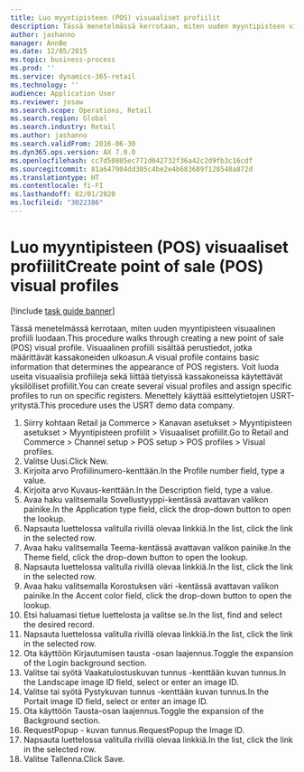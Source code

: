 ```yaml
---
title: Luo myyntipisteen (POS) visuaaliset profiilit
description: Tässä menetelmässä kerrotaan, miten uuden myyntipisteen visuaalinen profiili luodaan.
author: jashanno
manager: AnnBe
ms.date: 12/05/2015
ms.topic: business-process
ms.prod: ''
ms.service: dynamics-365-retail
ms.technology: ''
audience: Application User
ms.reviewer: josaw
ms.search.scope: Operations, Retail
ms.search.region: Global
ms.search.industry: Retail
ms.author: jashanno
ms.search.validFrom: 2016-06-30
ms.dyn365.ops.version: AX 7.0.0
ms.openlocfilehash: cc7d50805ec771d042732f36a42c2d9fb3c16cdf
ms.sourcegitcommit: 81a647904dd305c4be2e4b683689f128548a872d
ms.translationtype: HT
ms.contentlocale: fi-FI
ms.lasthandoff: 02/01/2020
ms.locfileid: "3022386"
---
```

# <a name="create-point-of-sale-pos-visual-profiles"></a><span data-ttu-id="76889-103">Luo myyntipisteen (POS) visuaaliset profiilit</span><span class="sxs-lookup"><span data-stu-id="76889-103">Create point of sale (POS) visual profiles</span></span>

[!include [task guide banner](../includes/task-guide-banner.md)]

<span data-ttu-id="76889-104">Tässä menetelmässä kerrotaan, miten uuden myyntipisteen visuaalinen profiili luodaan.</span><span class="sxs-lookup"><span data-stu-id="76889-104">This procedure walks through creating a new point of sale (POS) visual profile.</span></span> <span data-ttu-id="76889-105">Visuaalinen profiili sisältää perustiedot, jotka määrittävät kassakoneiden ulkoasun.</span><span class="sxs-lookup"><span data-stu-id="76889-105">A visual profile contains basic information that determines the appearance of POS registers.</span></span> <span data-ttu-id="76889-106">Voit luoda useita visuaalisia profiileja sekä liittää tietyissä kassakoneissa käytettävät yksilölliset profiilit.</span><span class="sxs-lookup"><span data-stu-id="76889-106">You can create several visual profiles and assign specific profiles to run on specific registers.</span></span> <span data-ttu-id="76889-107">Menettely käyttää esittelytietojen USRT-yritystä.</span><span class="sxs-lookup"><span data-stu-id="76889-107">This procedure uses the USRT demo data company.</span></span>

1. <span data-ttu-id="76889-108">Siirry kohtaan Retail ja Commerce > Kanavan asetukset > Myyntipisteen asetukset > Myyntipisteen profiilit > Visuaaliset profiilit.</span><span class="sxs-lookup"><span data-stu-id="76889-108">Go to Retail and Commerce > Channel setup > POS setup > POS profiles > Visual profiles.</span></span>
2. <span data-ttu-id="76889-109">Valitse Uusi.</span><span class="sxs-lookup"><span data-stu-id="76889-109">Click New.</span></span>
3. <span data-ttu-id="76889-110">Kirjoita arvo Profiilinumero-kenttään.</span><span class="sxs-lookup"><span data-stu-id="76889-110">In the Profile number field, type a value.</span></span>
4. <span data-ttu-id="76889-111">Kirjoita arvo Kuvaus-kenttään.</span><span class="sxs-lookup"><span data-stu-id="76889-111">In the Description field, type a value.</span></span>
5. <span data-ttu-id="76889-112">Avaa haku valitsemalla Sovellustyyppi-kentässä avattavan valikon painike.</span><span class="sxs-lookup"><span data-stu-id="76889-112">In the Application type field, click the drop-down button to open the lookup.</span></span>
6. <span data-ttu-id="76889-113">Napsauta luettelossa valitulla rivillä olevaa linkkiä.</span><span class="sxs-lookup"><span data-stu-id="76889-113">In the list, click the link in the selected row.</span></span>
7. <span data-ttu-id="76889-114">Avaa haku valitsemalla Teema-kentässä avattavan valikon painike.</span><span class="sxs-lookup"><span data-stu-id="76889-114">In the Theme field, click the drop-down button to open the lookup.</span></span>
8. <span data-ttu-id="76889-115">Napsauta luettelossa valitulla rivillä olevaa linkkiä.</span><span class="sxs-lookup"><span data-stu-id="76889-115">In the list, click the link in the selected row.</span></span>
9. <span data-ttu-id="76889-116">Avaa haku valitsemalla Korostuksen väri -kentässä avattavan valikon painike.</span><span class="sxs-lookup"><span data-stu-id="76889-116">In the Accent color field, click the drop-down button to open the lookup.</span></span>
10. <span data-ttu-id="76889-117">Etsi haluamasi tietue luettelosta ja valitse se.</span><span class="sxs-lookup"><span data-stu-id="76889-117">In the list, find and select the desired record.</span></span>
11. <span data-ttu-id="76889-118">Napsauta luettelossa valitulla rivillä olevaa linkkiä.</span><span class="sxs-lookup"><span data-stu-id="76889-118">In the list, click the link in the selected row.</span></span>
12. <span data-ttu-id="76889-119">Ota käyttöön Kirjautumisen tausta -osan laajennus.</span><span class="sxs-lookup"><span data-stu-id="76889-119">Toggle the expansion of the Login background section.</span></span>
13. <span data-ttu-id="76889-120">Valitse tai syötä Vaakatulostuskuvan tunnus -kenttään kuvan tunnus.</span><span class="sxs-lookup"><span data-stu-id="76889-120">In the Landscape image ID field, select or enter an image ID.</span></span>
14. <span data-ttu-id="76889-121">Valitse tai syötä Pystykuvan tunnus -kenttään kuvan tunnus.</span><span class="sxs-lookup"><span data-stu-id="76889-121">In the Portait image ID field, select or enter an image ID.</span></span>
15. <span data-ttu-id="76889-122">Ota käyttöön Tausta-osan laajennus.</span><span class="sxs-lookup"><span data-stu-id="76889-122">Toggle the expansion of the Background section.</span></span>
16. <span data-ttu-id="76889-123">RequestPopup - kuvan tunnus.</span><span class="sxs-lookup"><span data-stu-id="76889-123">RequestPopup the Image ID.</span></span>
17. <span data-ttu-id="76889-124">Napsauta luettelossa valitulla rivillä olevaa linkkiä.</span><span class="sxs-lookup"><span data-stu-id="76889-124">In the list, click the link in the selected row.</span></span>
18. <span data-ttu-id="76889-125">Valitse Tallenna.</span><span class="sxs-lookup"><span data-stu-id="76889-125">Click Save.</span></span>

